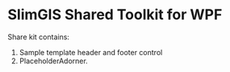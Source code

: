 # SlimGIS Shared Toolkit for WPF

Share kit contains: 
1. Sample template header and footer control
2. PlaceholderAdorner.